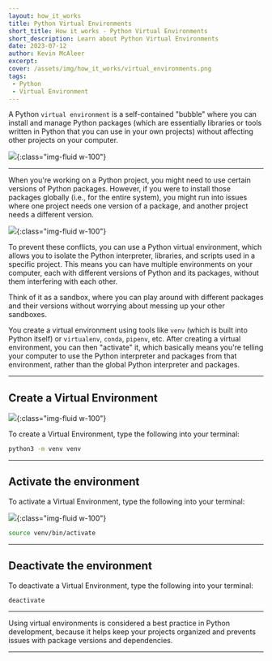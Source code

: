 ```yaml
---
layout: how_it_works
title: Python Virtual Environments
short_title: How it works - Python Virtual Environments
short_description: Learn about Python Virtual Environments
date: 2023-07-12
author: Kevin McAleer
excerpt: 
cover: /assets/img/how_it_works/virtual_environments.png
tags:
 - Python
 - Virtual Environment
---
```


A Python `virtual environment` is a self-contained "bubble" where you can install and manage Python packages (which are essentially libraries or tools written in Python that you can use in your own projects) without affecting other projects on your computer.

![](/assets/img/how_it_works/virtual_environments.png){:class="img-fluid w-100"}

---

When you're working on a Python project, you might need to use certain versions of Python packages. However, if you were to install those packages globally (i.e., for the entire system), you might run into issues where one project needs one version of a package, and another project needs a different version.

![](/assets/img/how_it_works/virtual_environments03.jpg){:class="img-fluid w-100"}

To prevent these conflicts, you can use a Python virtual environment, which allows you to isolate the Python interpreter, libraries, and scripts used in a specific project. This means you can have multiple environments on your computer, each with different versions of Python and its packages, without them interfering with each other.

Think of it as a sandbox, where you can play around with different packages and their versions without worrying about messing up your other sandboxes.

You create a virtual environment using tools like `venv` (which is built into Python itself) or `virtualenv`, `conda`, `pipenv`, etc. After creating a virtual environment, you can then "activate" it, which basically means you're telling your computer to use the Python interpreter and packages from that environment, rather than the global Python interpreter and packages.

---

## Create a Virtual Environment

![](/assets/img/how_it_works/virtual_environments04.jpg){:class="img-fluid w-100"}

To create a Virtual Environment, type the following into your terminal:

``` bash
python3 -m venv venv
```

---

## Activate the environment

To activate a Virtual Environment, type the following into your terminal:

![](/assets/img/how_it_works/virtual_environments05.jpg){:class="img-fluid w-100"}

``` bash
source venv/bin/activate
```

---

## Deactivate the environment

To deactivate a Virtual Environment, type the following into your terminal:

``` bash
deactivate
```

---

Using virtual environments is considered a best practice in Python development, because it helps keep your projects organized and prevents issues with package versions and dependencies.

---
